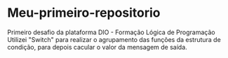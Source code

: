 # Meu-primeiro-repositorio
 Primeiro desafio da plataforma DIO - Formação Lógica de Programação
 Utilizei "Switch" para realizar o agrupamento das funções da estrutura de condição, para depois cacular o valor da mensagem de saída.
